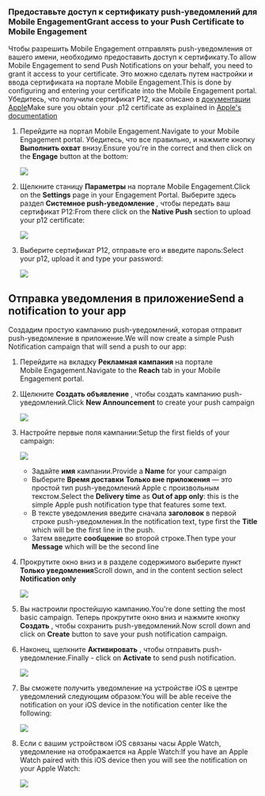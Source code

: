 ### <a name="grant-access-to-your-push-certificate-to-mobile-engagement"></a><span data-ttu-id="e28bb-101">Предоставьте доступ к сертификату push-уведомлений для Mobile Engagement</span><span class="sxs-lookup"><span data-stu-id="e28bb-101">Grant access to your Push Certificate to Mobile Engagement</span></span>
<span data-ttu-id="e28bb-102">Чтобы разрешить Mobile Engagement отправлять push-уведомления от вашего имени, необходимо предоставить доступ к сертификату.</span><span class="sxs-lookup"><span data-stu-id="e28bb-102">To allow Mobile Engagement to send Push Notifications on your behalf, you need to grant it access to your certificate.</span></span> <span data-ttu-id="e28bb-103">Это можно сделать путем настройки и ввода сертификата на портале Mobile Engagement.</span><span class="sxs-lookup"><span data-stu-id="e28bb-103">This is done by configuring and entering your certificate into the Mobile Engagement portal.</span></span> <span data-ttu-id="e28bb-104">Убедитесь, что получили сертификат P12, как описано в [документации Apple](https://developer.apple.com/library/prerelease/ios/documentation/IDEs/Conceptual/AppDistributionGuide/AddingCapabilities/AddingCapabilities.html#//apple_ref/doc/uid/TP40012582-CH26-SW6)</span><span class="sxs-lookup"><span data-stu-id="e28bb-104">Make sure you obtain your .p12 certificate as explained in [Apple's documentation](https://developer.apple.com/library/prerelease/ios/documentation/IDEs/Conceptual/AppDistributionGuide/AddingCapabilities/AddingCapabilities.html#//apple_ref/doc/uid/TP40012582-CH26-SW6)</span></span>

1. <span data-ttu-id="e28bb-105">Перейдите на портал Mobile Engagement.</span><span class="sxs-lookup"><span data-stu-id="e28bb-105">Navigate to your Mobile Engagement portal.</span></span> <span data-ttu-id="e28bb-106">Убедитесь, что все правильно, и нажмите кнопку **Выполнить охват** внизу.</span><span class="sxs-lookup"><span data-stu-id="e28bb-106">Ensure you're in the correct and then click on the **Engage** button at the bottom:</span></span>
   
    ![](./media/mobile-engagement-ios-send-push/engage-button.png)
2. <span data-ttu-id="e28bb-107">Щелкните станицу **Параметры** на портале Mobile Engagement.</span><span class="sxs-lookup"><span data-stu-id="e28bb-107">Click on the **Settings** page in your Engagement Portal.</span></span> <span data-ttu-id="e28bb-108">Выберите здесь раздел **Системное push-уведомление** , чтобы передать ваш сертификат P12:</span><span class="sxs-lookup"><span data-stu-id="e28bb-108">From there click on the **Native Push** section to upload your p12 certificate:</span></span>
   
    ![](./media/mobile-engagement-ios-send-push/engagement-portal.png)
3. <span data-ttu-id="e28bb-109">Выберите сертификат P12, отправьте его и введите пароль:</span><span class="sxs-lookup"><span data-stu-id="e28bb-109">Select your p12, upload it and type your password:</span></span>
   
    ![](./media/mobile-engagement-ios-send-push/native-push-settings.png)

## <span data-ttu-id="e28bb-110"><a id="send"></a>Отправка уведомления в приложение</span><span class="sxs-lookup"><span data-stu-id="e28bb-110"><a id="send"></a>Send a notification to your app</span></span>
<span data-ttu-id="e28bb-111">Создадим простую кампанию push-уведомлений, которая отправит push-уведомление в приложение.</span><span class="sxs-lookup"><span data-stu-id="e28bb-111">We will now create a simple Push Notification campaign that will send a push to our app:</span></span>

1. <span data-ttu-id="e28bb-112">Перейдите на вкладку **Рекламная кампания** на портале Mobile Engagement.</span><span class="sxs-lookup"><span data-stu-id="e28bb-112">Navigate to the **Reach** tab in your Mobile Engagement portal.</span></span>
2. <span data-ttu-id="e28bb-113">Щелкните **Создать объявление** , чтобы создать кампанию push-уведомлений.</span><span class="sxs-lookup"><span data-stu-id="e28bb-113">Click **New Announcement** to create your push campaign</span></span>
   
    ![](./media/mobile-engagement-ios-send-push/new-announcement.png)
3. <span data-ttu-id="e28bb-114">Настройте первые поля кампании:</span><span class="sxs-lookup"><span data-stu-id="e28bb-114">Setup the first fields of your campaign:</span></span>
   
    ![](./media/mobile-engagement-ios-send-push/campaign-first-params.png)
   
   * <span data-ttu-id="e28bb-115">Задайте **имя** кампании.</span><span class="sxs-lookup"><span data-stu-id="e28bb-115">Provide a **Name** for your campaign</span></span> 
   * <span data-ttu-id="e28bb-116">Выберите **Время доставки** **Только вне приложения** — это простой тип push-уведомлений Apple с произвольным текстом.</span><span class="sxs-lookup"><span data-stu-id="e28bb-116">Select the **Delivery time** as **Out of app only**: this is the simple Apple push notification type that features some text.</span></span>
   * <span data-ttu-id="e28bb-117">В тексте уведомления введите сначала **заголовок** в первой строке push-уведомления.</span><span class="sxs-lookup"><span data-stu-id="e28bb-117">In the notification text, type first the **Title** which will be the first line in the push.</span></span>
   * <span data-ttu-id="e28bb-118">Затем введите **сообщение** во второй строке.</span><span class="sxs-lookup"><span data-stu-id="e28bb-118">Then type your **Message** which will be the second line</span></span>
4. <span data-ttu-id="e28bb-119">Прокрутите окно вниз и в разделе содержимого выберите пункт **Только уведомления**</span><span class="sxs-lookup"><span data-stu-id="e28bb-119">Scroll down, and in the content section select **Notification only**</span></span>
   
    ![](./media/mobile-engagement-ios-send-push/campaign-content.png)
5. <span data-ttu-id="e28bb-120">Вы настроили простейшую кампанию.</span><span class="sxs-lookup"><span data-stu-id="e28bb-120">You're done setting the most basic campaign.</span></span> <span data-ttu-id="e28bb-121">Теперь прокрутите окно вниз и нажмите кнопку **Создать** , чтобы сохранить push-уведомлений.</span><span class="sxs-lookup"><span data-stu-id="e28bb-121">Now scroll down and click on **Create** button to save your push notification campaign.</span></span> 
6. <span data-ttu-id="e28bb-122">Наконец, щелкните **Активировать** , чтобы отправить push-уведомление.</span><span class="sxs-lookup"><span data-stu-id="e28bb-122">Finally - click on **Activate** to send push notification.</span></span> 
   
    ![](./media/mobile-engagement-ios-send-push/campaign-activate.png)
7. <span data-ttu-id="e28bb-123">Вы сможете получить уведомление на устройстве iOS в центре уведомлений следующим образом:</span><span class="sxs-lookup"><span data-stu-id="e28bb-123">You will be able receive the notification on your iOS device in the notification center like the following:</span></span>
   
    ![](./media/mobile-engagement-ios-send-push/iphone-notification.png)
8. <span data-ttu-id="e28bb-124">Если с вашим устройством iOS связаны часы Apple Watch, уведомление на отображается на Apple Watch:</span><span class="sxs-lookup"><span data-stu-id="e28bb-124">If you have an Apple Watch paired with this iOS device then you will see the notification on your Apple Watch:</span></span>
   
    ![](./media/mobile-engagement-ios-send-push/apple-watch.png)

